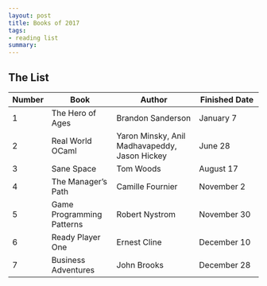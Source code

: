 ```yaml
---
layout: post
title: Books of 2017
tags:
- reading list
summary:
---
```


## The List

<table class="numbered">
  <thead>
    <tr>
      <th scope="col"><span class="visuallyhidden">Number</span></th>
      <th scope="col">Book</th>
      <th scope="col">Author</th>
      <th scope="col" style="width:7em">Finished Date</th>
    </tr>
  </thead>
  <tbody>
    <tr>
      <td>1</td>
      <td>The Hero of Ages</td>
      <td>Brandon Sanderson</td>
      <td>January 7</td>
    </tr>
    <tr>
      <td>2</td>
      <td>Real World OCaml</td>
      <td>Yaron Minsky, Anil Madhavapeddy, Jason Hickey</td>
      <td>June 28</td>
    </tr>
    <tr>
      <td>3</td>
      <td>Sane Space</td>
      <td>Tom Woods</td>
      <td>August 17</td>
    </tr>
    <tr>
      <td>4</td>
      <td>The Manager’s Path</td>
      <td>Camille Fournier</td>
      <td>November 2</td>
    </tr>
    <tr>
      <td>5</td>
      <td>Game Programming Patterns</td>
      <td>Robert Nystrom</td>
      <td>November 30</td>
    </tr>
    <tr>
      <td>6</td>
      <td>Ready Player One</td>
      <td>Ernest Cline</td>
      <td>December 10</td>
    </tr>
    <tr>
      <td>7</td>
      <td>Business Adventures</td>
      <td>John Brooks</td>
      <td>December 28</td>
    </tr>
  </tbody>
</table>
